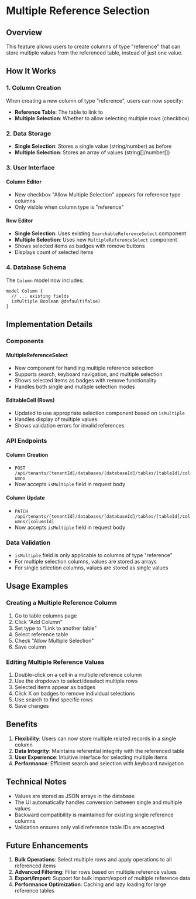 <!-- @format -->

# Multiple Reference Selection

## Overview

This feature allows users to create columns of type "reference" that can store
multiple values from the referenced table, instead of just one value.

## How It Works

### 1. Column Creation

When creating a new column of type "reference", users can now specify:

- **Reference Table**: The table to link to
- **Multiple Selection**: Whether to allow selecting multiple rows (checkbox)

### 2. Data Storage

- **Single Selection**: Stores a single value (string/number) as before
- **Multiple Selection**: Stores an array of values (string[]/number[])

### 3. User Interface

#### Column Editor

- New checkbox "Allow Multiple Selection" appears for reference type columns
- Only visible when column type is "reference"

#### Row Editor

- **Single Selection**: Uses existing `SearchableReferenceSelect` component
- **Multiple Selection**: Uses new `MultipleReferenceSelect` component
- Shows selected items as badges with remove buttons
- Displays count of selected items

### 4. Database Schema

The `Column` model now includes:

```prisma
model Column {
  // ... existing fields
  isMultiple Boolean @default(false)
}
```

## Implementation Details

### Components

#### MultipleReferenceSelect

- New component for handling multiple reference selection
- Supports search, keyboard navigation, and multiple selection
- Shows selected items as badges with remove functionality
- Handles both single and multiple selection modes

#### EditableCell (Rows)

- Updated to use appropriate selection component based on `isMultiple`
- Handles display of multiple values
- Shows validation errors for invalid references

### API Endpoints

#### Column Creation

- `POST /api/tenants/[tenantId]/databases/[databaseId]/tables/[tableId]/columns`
- Now accepts `isMultiple` field in request body

#### Column Update

- `PATCH /api/tenants/[tenantId]/databases/[databaseId]/tables/[tableId]/columns/[columnId]`
- Now accepts `isMultiple` field in request body

### Data Validation

- `isMultiple` field is only applicable to columns of type "reference"
- For multiple selection columns, values are stored as arrays
- For single selection columns, values are stored as single values

## Usage Examples

### Creating a Multiple Reference Column

1. Go to table columns page
2. Click "Add Column"
3. Set type to "Link to another table"
4. Select reference table
5. Check "Allow Multiple Selection"
6. Save column

### Editing Multiple Reference Values

1. Double-click on a cell in a multiple reference column
2. Use the dropdown to select/deselect multiple rows
3. Selected items appear as badges
4. Click X on badges to remove individual selections
5. Use search to find specific rows
6. Save changes

## Benefits

1. **Flexibility**: Users can now store multiple related records in a single
   column
2. **Data Integrity**: Maintains referential integrity with the referenced table
3. **User Experience**: Intuitive interface for selecting multiple items
4. **Performance**: Efficient search and selection with keyboard navigation

## Technical Notes

- Values are stored as JSON arrays in the database
- The UI automatically handles conversion between single and multiple values
- Backward compatibility is maintained for existing single reference columns
- Validation ensures only valid reference table IDs are accepted

## Future Enhancements

1. **Bulk Operations**: Select multiple rows and apply operations to all
   referenced items
2. **Advanced Filtering**: Filter rows based on multiple reference values
3. **Export/Import**: Support for bulk import/export of multiple reference data
4. **Performance Optimization**: Caching and lazy loading for large reference
   tables
